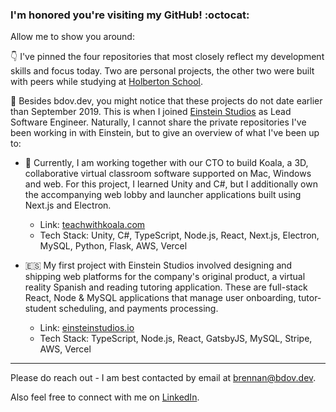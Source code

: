 ### I'm honored you're visiting my GitHub! :octocat:

Allow me to show you around:

👇 I've pinned the four repositories that most closely reflect my development skills and focus today. Two are personal projects, the other two were built with peers while studying at [Holberton School](https://holbertonschool.com).

🧐 Besides bdov.dev, you might notice that these projects do not date earlier than September 2019. This is when I joined [Einstein Studios](https://www.linkedin.com/company/einstein-studios/) as Lead Software Engineer. Naturally, I cannot share the private repositories I've been working in with Einstein, but to give an overview of what I've been up to:

- 🐨 Currently, I am working together with our CTO to build Koala, a 3D, collaborative virtual classroom software supported on Mac, Windows and web. For this project, I learned Unity and C#, but I additionally own the accompanying web lobby and launcher applications built using Next.js and Electron.
  - Link: [teachwithkoala.com](https://teachwithkoala.com)
  - Tech Stack: Unity, C#, TypeScript, Node.js, React, Next.js, Electron, MySQL, Python, Flask, AWS, Vercel
  
- 🇪🇸 My first project with Einstein Studios involved designing and shipping web platforms for the company's original product, a virtual reality Spanish and reading tutoring application. These are full-stack React, Node & MySQL applications that manage user onboarding, tutor-student scheduling, and payments processing.
  - Link: [einsteinstudios.io](https://einsteinstudios.io)
  - Tech Stack: TypeScript, Node.js, React, GatsbyJS, MySQL, Stripe, AWS, Vercel
  
---

Please do reach out - I am best contacted by email at [brennan@bdov.dev](mailto:brennan@bdov.dev).

Also feel free to connect with me on [LinkedIn](https://www.linkedin.com/in/bdbaraban/).
